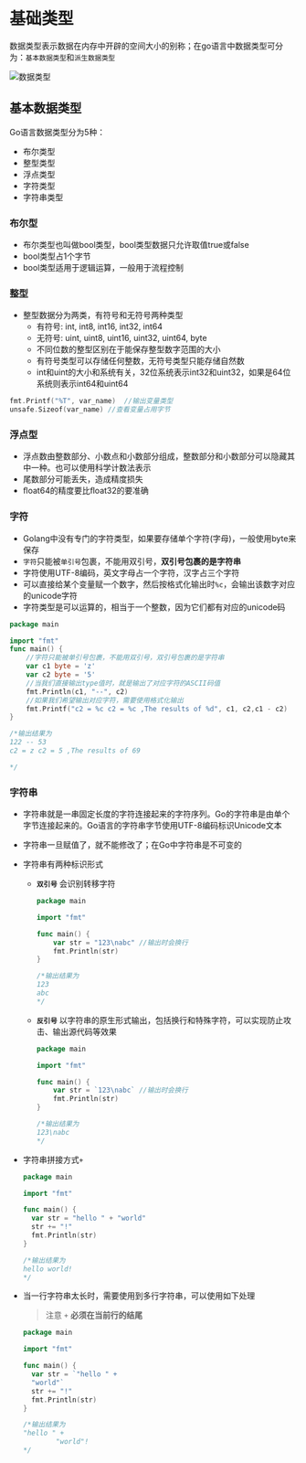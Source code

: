 # 基础类型

数据类型表示数据在内存中开辟的空间大小的别称；在go语言中数据类型可分为：`基本数据类型`和`派生数据类型`

![数据类型](http://ww1.sinaimg.cn/large/6f9ab216ly1gidv2tioppj21iu11otea.jpg)

## 基本数据类型

Go语言数据类型分为5种：

- 布尔类型
- 整型类型
- 浮点类型
- 字符类型
- 字符串类型

### 布尔型

- 布尔类型也叫做bool类型，bool类型数据只允许取值true或false 
- bool类型占1个字节
- bool类型适用于逻辑运算，一般用于流程控制

### 整型

- 整型数据分为两类，有符号和无符号两种类型
  - 有符号: int, int8, int16, int32, int64
  - 无符号: uint, uint8, uint16, uint32, uint64, byte
  - 不同位数的整型区别在于能保存整型数字范围的大小
  - 有符号类型可以存储任何整数，无符号类型只能存储自然数
  - int和uint的大小和系统有关，32位系统表示int32和uint32，如果是64位系统则表示int64和uint64

```go
fmt.Printf("%T", var_name)  //输出变量类型
unsafe.Sizeof(var_name) //查看变量占用字节
```

### 浮点型

- 浮点数由整数部分、小数点和小数部分组成，整数部分和小数部分可以隐藏其中一种。也可以使用科学计数法表示
- 尾数部分可能丢失，造成精度损失
- ﬂoat64的精度要比ﬂoat32的要准确

### 字符

- Golang中没有专门的字符类型，如果要存储单个字符(字母)，一般使用byte来保存
- `字符`只能被`单引号`包裹，不能用双引号，**双引号包裹的是字符串**
- 字符使用UTF-8编码，英文字母占一个字符，汉字占三个字符
- 可以直接给某个变量赋一个数字，然后按格式化输出时`%c`，会输出该数字对应的unicode字符
- 字符类型是可以运算的，相当于一个整数，因为它们都有对应的unicode码

```go
package main

import "fmt"
func main() {
	//字符只能被单引号包裹，不能用双引号，双引号包裹的是字符串
	var c1 byte = 'z'
	var c2 byte = '5'
	//当我们直接输出type值时，就是输出了对应字符的ASCII码值
	fmt.Println(c1, "--", c2)
	//如果我们希望输出对应字符，需要使用格式化输出
	fmt.Printf("c2 = %c c2 = %c ,The results of %d", c1, c2,c1 - c2)
}

/*输出结果为
122 -- 53
c2 = z c2 = 5 ,The results of 69

*/
```

### 字符串

- 字符串就是一串固定长度的字符连接起来的字符序列。Go的字符串是由单个字节连接起来的。Go语言的字符串字节使用UTF-8编码标识Unicode文本

- 字符串一旦赋值了，就不能修改了；在Go中字符串是不可变的

- 字符串有两种标识形式

  - **`双引号`** 会识别转移字符

    ```go
    package main
    
    import "fmt"
    
    func main() {
    	var str = "123\nabc" //输出时会换行
    	fmt.Println(str)
    }
    
    /*输出结果为
    123
    abc
    */
    ```

  - **`反引号`** 以字符串的原生形式输出，包括换行和特殊字符，可以实现防止攻击、输出源代码等效果

    ```go
    package main
    
    import "fmt"
    
    func main() {
    	var str = `123\nabc` //输出时会换行
    	fmt.Println(str)
    }
    
    /*输出结果为
    123\nabc
    */
    ```

- 字符串拼接方式`+`

  ```go
  package main
  
  import "fmt"
  
  func main() {
  	var str = "hello " + "world"
  	str += "!"
  	fmt.Println(str)
  }
  
  /*输出结果为
  hello world!
  */
  ```

- 当一行字符串太长时，需要使用到多行字符串，可以使用如下处理

  > 注意 `+` **必须在当前行的结尾**

  ```go
  package main
  
  import "fmt"
  
  func main() {
  	var str = `"hello " +
  	"world"`
  	str += "!"
  	fmt.Println(str)
  }
  
  /*输出结果为
  "hello " +
          "world"!
  */
  ```